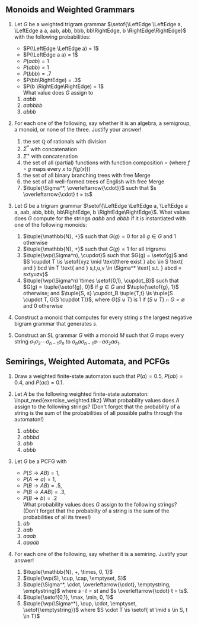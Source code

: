 ## Monoids and Weighted Grammars

1.  Let $G$ be a weighted trigram grammar $\setof{\LeftEdge \LeftEdge a, \LeftEdge a a, aab, abb, bbb, bb\RightEdge, b \RightEdge\RightEdge}$ with the following probabilities:
    - $P(\LeftEdge \LeftEdge a) = 1$
    - $P(\LeftEdge a a) = 1$
    - $P(aab) = 1$
    - $P(abb) = 1$
    - $P(bbb) = .7$
    - $P(bb\RightEdge) = .3$
    - $P(b \RightEdge\RightEdge) = 1$  
    What value does $G$ assign to
    1. $aabb$
    1. $aabbbb$
    1. $abbb$

1.  For each one of the following, say whether it is an algebra, a semigroup, a monoid, or none of the three.
    Justify your answer!
    1. the set $\mathbb{Q}$ of rationals with division
    1. $\Sigma^*$ with concatenation
    1. $\Sigma^+$ with concatenation
    1. the set of all (partial) functions with function composition $\circ$ (where $f \circ g$ maps every $x$ to $f(g(x))$)
    1. the set of all binary branching trees with free Merge
    1. the set of all well-formed trees of English with free Merge
    1. $\tuple{\Sigma^*, \overleftarrow{\cdot}}$ such that $s \overleftarrow{\cdot} t = ts$

1.  Let $G$ be a trigram grammar $\setof{\LeftEdge \LeftEdge a, \LeftEdge a a, aab, abb, bbb, bb\RightEdge, b \RightEdge\RightEdge}$.
    What values does $G$ compute for the strings $aabb$ and $abbb$ if it is instantiated with one of the following monoids:
    1. $\tuple{\mathbb{N}, +}$ such that $G(g) = 0$ for all $g \in G$ and $1$ otherwise
    1. $\tuple{\mathbb{N}, +}$ such that $G(g) = 1$ for all trigrams
    1. $\tuple{\wp(\Sigma^n), \cupdot}$ such that $G(g) = \setof{g}$ and
       $S \cupdot T \is
       \setof{xyz \mid
       \text{there exist }
       abc \in S
       \text{ and }
       bcd \in T
       \text{ and }
       s,t,u,v \in \Sigma^*
       \text{ s.t. }
       abcd = sxtyuzv}$
    1. $\tuple{\wp(\Sigma^n) \times \setof{0,1}, \cupdot_B}$ such that $G(g) = \tuple{\setof{g}, 0}$ if $g \in G$ and $\tuple{\setof{g}, 1}$ otherwise; and $\tuple{S, s} \cupdot_B \tuple{T,t} \is \tuple{S \cupdot T, G(S \cupdot T)}$, where $G(S \cupdot T)$ is $1$ if $(S \cupdot T) \cap G = \emptyset$ and $0$ otherwise

1.  Construct a monoid that computes for every string $s$ the largest negative bigram grammar that generates $s$.

1.  Construct an SL grammar $G$ with a monoid $M$ such that $G$ maps every string $\sigma_1 \sigma_2 \cdots \sigma_{n-1} \sigma_n$ to $\sigma_n a \sigma_{n-1} a \cdots a \sigma_2 a \sigma_1$.

## Semirings, Weighted Automata, and PCFGs

1.  Draw a weighted finite-state automaton such that $P(a) = 0.5$, $P(ab) = 0.4$, and $P(ac) = 0.1$.

1.  Let $A$ be the following weighted finite-state automaton:
    \input_med{exercise_weighted.tikz}
    What probability values does $A$ assign to the following strings?
    (Don't forget that the probablity of a string is the sum of the probabilities of all possible paths through the automaton!)
    1. $abbbc$
    1. $abbbd$
    1. $abb$
    1. $abbb$

1.  Let $G$ be a PCFG with
    - $P(S \rightarrow A B) = 1$, 
    - $P(A \rightarrow a) = 1$, 
    - $P(B \rightarrow A B) = .5$, 
    - $P(B \rightarrow A A B) = .3$, 
    - $P(B \rightarrow b) = .2$  
    What probability values does $G$ assign to the following strings?
    (Don't forget that the probablity of a string is the sum of the probabilities of all its trees!)
    1. $ab$
    1. $aab$
    1. $aaab$
    1. $aaaab$

1.  For each one of the following, say whether it is a semiring.
    Justify your answer!
    1. $\tuple{\mathbb{N}, +, \times, 0, 1}$
    1. $\tuple{\wp(S), \cup, \cap, \emptyset, S}$
    1. $\tuple{\Sigma^*, \cdot, \overleftarrow{\cdot}, \emptystring, \emptystring}$ where $s \cdot t = st$ and $s \overleftarrow{\cdot} t = ts$.
    1. $\tuple{\setof{0,1}, \max, \min, 0, 1}$
    1. $\tuple{\wp(\Sigma^*), \cup, \cdot, \emptyset, \setof{\emptystring}}$ where $S \cdot T \is \setof{ st \mid s \in S, t \in T}$
